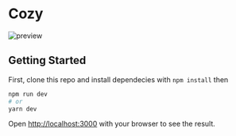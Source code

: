 # Cozy

![preview](https://raw.githubusercontent.com/lmssiehdev/Cozy/main/preview.png)

## Getting Started

First, clone this repo and install dependecies with `npm install` then

```bash
npm run dev
# or
yarn dev
```

Open [http://localhost:3000](http://localhost:3000) with your browser to see the result.
